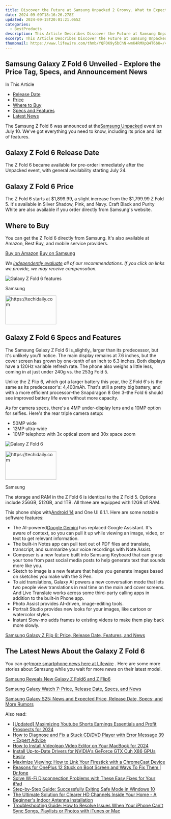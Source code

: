 ```yaml
---
title: Discover the Future at Samsung Unpacked 2 Groovy. What to Expect ! Rumors, News, and Announcements Await
date: 2024-09-09T18:16:26.278Z
updated: 2024-09-15T20:01:21.065Z
categories:
  - BestProducts
description: This Article Describes Discover the Future at Samsung Unpacked 2 Groovy. What to Expect ! Rumors, News, and Announcements Await
excerpt: This Article Describes Discover the Future at Samsung Unpacked 2 Groovy. What to Expect ! Rumors, News, and Announcements Await
thumbnail: https://www.lifewire.com/thmb/YQFOK9y5bChN-wmK4RMXpQ4T6bU=/400x300/filters:no_upscale():max_bytes(150000):strip_icc():format(webp)/the-windows-10-notification-center-what-it-is-and-how-to-use-it-4150756-2691e67d378e45f4875c059230b007d7.png
---
```


## Samsung Galaxy Z Fold 6 Unveiled - Explore the Price Tag, Specs, and Announcement News

 In This Article

* [Release Date](https://www.lifewire.com/#toc-galaxy-z-fold-6-release-date)
* [Price](https://www.lifewire.com/#toc-galaxy-z-fold-6-price)
* [Where to Buy](https://www.lifewire.com/#toc-where-to-buy)
* [Specs and Features](https://www.lifewire.com/#toc-galaxy-z-fold-6-specs-and-features)
* [Latest News](https://www.lifewire.com/#toc-the-latest-news-about-the-galaxy-z-fold-6)

 The Samsung Z Fold 6 was announced at the[Samsung Unpacked](https://www.lifewire.com/samsung-unpacked-news-and-rumors-5093153) event on July 10\. We've got everything you need to know, including its price and list of features.

## Galaxy Z Fold 6 Release Date

 The Z Fold 6 became available for pre-order immediately after the Unpacked event, with general availability starting July 24.

## Galaxy Z Fold 6 Price

 The Z Fold 6 starts at $1,899.99, a slight increase from the $1,799.99 Z Fold 5\. It's available in Silver Shadow, Pink, and Navy. Craft Black and Purity White are also available if you order directly from Samsung's website.

## Where to Buy

 You can get the Z Fold 6 directly from Samsung. It's also available at Amazon, Best Buy, and mobile service providers.

[Buy on Amazon](https://www.amazon.com/SAMSUNG-Storage-Preorder-Unlocked-Smartphone/dp/B0D64YKWP1?tag=lifewire-onsite-prod-20&ascsubtag=8418354%7Cn0e7282bc3b7b43b9838b2a2087d22d6a19%7C) [Buy on Samsung](https://shop-links.co/link/?exclusive=1&publisher_slug=itechdaily19598&url=https%3A%2F%2Fwww.samsung.com%2Fus%2Fsmartphones%2Fgalaxy-z-flip6%2Fbuy%2Fgalaxy-z-flip6-512gb-unlocked-sm-f741uakexaa%2F%3Fcid%3Dsem-mktg-pfs-mob-us-google-na-07102024-142315-%26ds%255Fe%3DGOOGLE-cr%3A0-pl%3A394179295-%26ds%255Fc%3DCN%7EB6-Core%255FID%7En%255FPR%7Ef2h24-b6%255FSB%7Esmart%255FPH%7Eresv%255FKS%7Eba%255FMK%7Eus%255FOB%7Econv%255FFS%7Elo%255FFF%7En%255FBS%7Emx%255FKM%7Eexact-%26ds%255Fag%3DID%7En%255FAG%7EB6-Core%255FAE%7Emass%255FAT%7Estads%255FMD%7Eh%255FPK%7Eroah%255FPB%7Egoogle%255FPL%7Esa360%255FCH%7Esearch%255FFF%7En-%26ds%255Fk%3Dsamsung%2Bgalaxy%2Bz%2Bflip%2B6%26gad%255Fsource%3D1%26gclid%3DCjwKCAjw4ri0BhAvEiwA8oo6F6JYGeq006RBM7DZSERQiJT2FKwaBK8YyoyHGnwysF%255FAJADFhitTqhoCSKYQAvD%255FBwE%26gclsrc%3Daw.ds)

 _We [independently evaluate](https://www.lifewire.com/commerce-guidelines-and-mission-4157971) all of our recommendations. If you click on links we provide, we may receive compensation._

![Galaxy Z Fold 6 features](https://www.lifewire.com/thmb/EaUg0KEkqX9X8h73F8etv7PJTCQ=/960x0/filters:no_upscale():max_bytes(150000):strip_icc():format(webp)/ZFold6Features-4576eb9282ce4effa110266142ad6083.jpg)

Samsung

<!-- affiliate ads begin -->
<a href="https://aligracehair.sjv.io/c/5597632/2115912/19272" target="_top" id="2115912">
  <img src="//a.impactradius-go.com/display-ad/19272-2115912" border="0" alt="https://techidaily.com" width="160" height="90"/>
</a>
<img height="0" width="0" src="https://aligracehair.sjv.io/i/5597632/2115912/19272" style="position:absolute;visibility:hidden;" border="0" />
<!-- affiliate ads end -->

## Galaxy Z Fold 6 Specs and Features

 The Samsung Galaxy Z Fold 6 is_slightly_ larger than its predecessor, but it's unlikely you'll notice. The main display remains at 7.6 inches, but the cover screen has grown by one-tenth of an inch to 6.3 inches. Both displays have a 120Hz variable refresh rate. The phone also weighs a little less, coming in at just under 240g vs. the 253g Fold 5.

 Unlike the Z Flip 6, which got a larger battery this year, the Z Fold 6's is the same as its predecessor's: 4,400mAh. That's still a pretty big battery, and with a more efficient processor–the Snapdragon 8 Gen 3–the Fold 6 should see improved battery life even without more capacity.  

 As for camera specs, there's a 4MP under-display lens and a 10MP option for selfies. Here's the rear triple camera setup:

* 50MP wide
* 12MP ultra-wide
* 10MP telephoto with 3x optical zoom and 30x space zoom

![Galaxy Z Fold 6](https://www.lifewire.com/thmb/jv0KCBUuJilr8B-ysqDfkhraQeE=/960x0/filters:no_upscale():max_bytes(150000):strip_icc():format(webp)/ZFold6-9a9469bd0783400f9945a13cc66e8c66.jpg)

<!-- affiliate ads begin -->
<a href="https://aligracehair.sjv.io/c/5597632/2135366/19272" target="_top" id="2135366">
  <img src="//a.impactradius-go.com/display-ad/19272-2135366" border="0" alt="https://techidaily.com" width="160" height="90"/>
</a>
<img height="0" width="0" src="https://aligracehair.sjv.io/i/5597632/2135366/19272" style="position:absolute;visibility:hidden;" border="0" />
<!-- affiliate ads end -->

Samsung

 The storage and RAM in the Z Fold 6 is identical to the Z Fold 5\. Options include 256GB, 512GB, and 1TB. All three are equipped with 12GB of RAM.

 This phone ships with[Android 14](https://www.lifewire.com/android-14-7496192) and One UI 6.1.1\. Here are some notable software features:

* The AI-powered[Google Gemini](https://www.lifewire.com/what-is-google-bard-7151624) has replaced Google Assistant. It's aware of context, so you can pull it up while viewing an image, video, or text to get relevant information.
* The built-in Notes app can pull text out of PDF files and translate, transcript, and summarize your voice recordings with Note Assist.
* Composer is a new feature built into Samsung Keyboard that can grasp your tone from past social media posts to help generate text that sounds more like you.
* Sketch to image is a new feature that helps you generate images based on sketches you make with the S Pen.
* To aid translations, Galaxy AI powers a new conversation mode that lets two people view translations in real time on the main and cover screens. And Live Translate works across some third-party calling apps in addition to the built-in Phone app.
* Photo Assist provides AI-driven, image-editing tools.
* Portrait Studio provides new looks for your images, like cartoon or watercolor styles.
* Instant Slow-mo adds frames to existing videos to make them play back more slowly.

[Samsung Galaxy Z Flip 6: Price, Release Date, Features, and News](https://www.lifewire.com/samsung-galaxy-z-flip-6-8621840)

## The Latest News About the Galaxy Z Fold 6

 You can get[more smartphone news here at Lifewire](https://www.lifewire.com/mobile-phone-news-4796390) . Here are some more stories about Samsung while you wait for more news on their latest model.

[Samsung Reveals New Galaxy Z Fold6 and Z Flip6](https://www.lifewire.com/samsung-reveals-new-galaxy-z-fold6-and-z-flip6-8675427)

[Samsung Galaxy Watch 7: Price, Release Date, Specs, and News](https://www.lifewire.com/samsung-galaxy-watch-7-8607182)

[Samsung Galaxy S25: News and Expected Price, Release Date, Specs; and More Rumors](https://www.lifewire.com/samsung-galaxy-s25-8636730)

<ins class="adsbygoogle"
     style="display:block"
     data-ad-format="autorelaxed"
     data-ad-client="ca-pub-7571918770474297"
     data-ad-slot="1223367746"></ins>

<ins class="adsbygoogle"
     style="display:block"
     data-ad-client="ca-pub-7571918770474297"
     data-ad-slot="8358498916"
     data-ad-format="auto"
     data-full-width-responsive="true"></ins>

<span class="atpl-alsoreadstyle">Also read:</span>
<div><ul>
<li><a href="https://youtube-tips.techidaily.com/ed-maximizing-youtube-shorts-earnings-essentials-and-profit-prospects-for-2024/"><u>[Updated] Maximizing Youtube Shorts Earnings Essentials and Profit Prospects for 2024</u></a></li>
<li><a href="https://common-error.techidaily.com/how-to-diagnose-and-fix-a-stuck-cddvd-player-with-error-message-39-expert-advice/"><u>How to Diagnose and Fix a Stuck CD/DVD Player with Error Message 39 – Expert Advice</u></a></li>
<li><a href="https://ai-vdieo-software.techidaily.com/how-to-install-videoleap-video-editor-on-your-macbook-for-2024/"><u>How to Install Videoleap Video Editor on Your MacBook for 2024</u></a></li>
<li><a href="https://win-dash.techidaily.com/install-up-to-date-drivers-for-nvidias-geforce-gtx-cuh-x86-gpus-easily/"><u>Install Up-to-Date Drivers for NVIDIA's GeForce GTX Cuh X86 GPUs Easily</u></a></li>
<li><a href="https://technical-tips.techidaily.com/maximize-viewing-how-to-link-your-firestick-with-a-chromecast-device/"><u>Maximize Viewing: How to Link Your Firestick with a ChromeCast Device</u></a></li>
<li><a href="https://howto.techidaily.com/reasons-for-oneplus-12-stuck-on-boot-screen-and-ways-to-fix-them-drfone-by-drfone-fix-android-problems-fix-android-problems/"><u>Reasons for OnePlus 12 Stuck on Boot Screen and Ways To Fix Them | Dr.fone</u></a></li>
<li><a href="https://technical-tips.techidaily.com/solve-wi-fi-disconnection-problems-with-these-easy-fixes-for-your-ipad/"><u>Solve Wi-Fi Disconnection Problems with These Easy Fixes for Your iPad</u></a></li>
<li><a href="https://eaxpv-info.techidaily.com/step-by-step-guide-successfully-exiting-safe-mode-in-windows-10/"><u>Step-by-Step Guide: Successfully Exiting Safe Mode in Windows 10</u></a></li>
<li><a href="https://technical-tips.techidaily.com/the-ultimate-solution-for-clearer-hd-channels-inside-your-home-a-beginners-indoor-antenna-installation/"><u>The Ultimate Solution for Clearer HD Channels Inside Your Home - A Beginner's Indoor Antenna Installation</u></a></li>
<li><a href="https://os-tips.techidaily.com/troubleshooting-guide-how-to-resolve-issues-when-your-iphone-cant-sync-songs-playlists-or-photos-with-itunes-or-mac/"><u>Troubleshooting Guide: How to Resolve Issues When Your iPhone Can't Sync Songs, Playlists or Photos with iTunes or Mac</u></a></li>
</ul></div>

